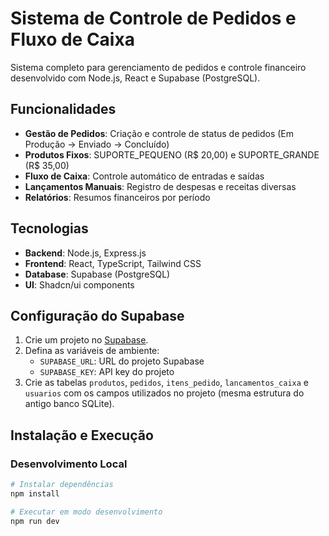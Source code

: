 # Sistema de Controle de Pedidos e Fluxo de Caixa

Sistema completo para gerenciamento de pedidos e controle financeiro desenvolvido com Node.js, React e Supabase (PostgreSQL).

## Funcionalidades

- **Gestão de Pedidos**: Criação e controle de status de pedidos (Em Produção → Enviado → Concluído)
- **Produtos Fixos**: SUPORTE_PEQUENO (R$ 20,00) e SUPORTE_GRANDE (R$ 35,00)
- **Fluxo de Caixa**: Controle automático de entradas e saídas
- **Lançamentos Manuais**: Registro de despesas e receitas diversas
- **Relatórios**: Resumos financeiros por período

## Tecnologias

- **Backend**: Node.js, Express.js
- **Frontend**: React, TypeScript, Tailwind CSS
- **Database**: Supabase (PostgreSQL)
- **UI**: Shadcn/ui components

## Configuração do Supabase

1. Crie um projeto no [Supabase](https://supabase.com/).
2. Defina as variáveis de ambiente:
   - `SUPABASE_URL`: URL do projeto Supabase
   - `SUPABASE_KEY`: API key do projeto
3. Crie as tabelas `produtos`, `pedidos`, `itens_pedido`, `lancamentos_caixa` e `usuarios` com os campos utilizados no projeto (mesma estrutura do antigo banco SQLite).

## Instalação e Execução

### Desenvolvimento Local

```bash
# Instalar dependências
npm install

# Executar em modo desenvolvimento
npm run dev
```
